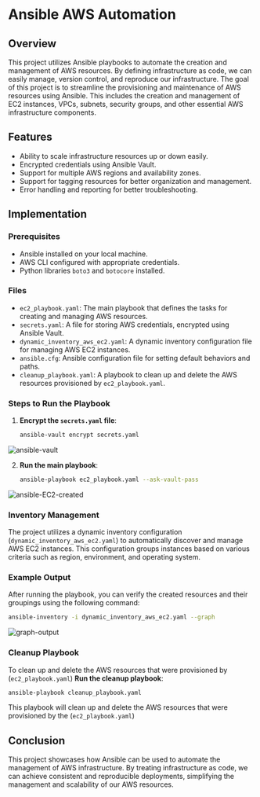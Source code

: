 # Ansible AWS Automation

## Overview
This project utilizes Ansible playbooks to automate the creation and management of AWS resources. By defining infrastructure as code, we can easily manage, version control, and reproduce our infrastructure. The goal of this project is to streamline the provisioning and maintenance of AWS resources using Ansible. This includes the creation and management of EC2 instances, VPCs, subnets, security groups, and other essential AWS infrastructure components.

## Features

- Ability to scale infrastructure resources up or down easily.
- Encrypted credentials using Ansible Vault.
- Support for multiple AWS regions and availability zones.
- Support for tagging resources for better organization and management.
- Error handling and reporting for better troubleshooting.

## Implementation

### Prerequisites
- Ansible installed on your local machine.
- AWS CLI configured with appropriate credentials.
- Python libraries `boto3` and `botocore` installed.

### Files
- `ec2_playbook.yaml`: The main playbook that defines the tasks for creating and managing AWS resources.
- `secrets.yaml`: A file for storing AWS credentials, encrypted using Ansible Vault.
- `dynamic_inventory_aws_ec2.yaml`: A dynamic inventory configuration file for managing AWS EC2 instances.
- `ansible.cfg`: Ansible configuration file for setting default behaviors and paths.
- `cleanup_playbook.yaml`: A playbook to clean up and delete the AWS resources provisioned by `ec2_playbook.yaml`.

### Steps to Run the Playbook

1. **Encrypt the `secrets.yaml` file**:
   ```sh
   ansible-vault encrypt secrets.yaml
   ```
![ansible-vault](https://github.com/user-attachments/assets/78e74dd4-cc53-40da-b042-3c29a3fa5f95)

   
2. **Run the main playbook**:
   ```sh
   ansible-playbook ec2_playbook.yaml --ask-vault-pass
   ```
![ansible-EC2-created](https://github.com/user-attachments/assets/ea2e5691-1bc7-47a7-8570-8f193277bce7)

### Inventory Management
The project utilizes a dynamic inventory configuration (`dynamic_inventory_aws_ec2.yaml`) to automatically discover and manage AWS EC2 instances. This configuration groups instances based on various criteria such as region, environment, and operating system.

### Example Output
After running the playbook, you can verify the created resources and their groupings using the following command:
```sh
ansible-inventory -i dynamic_inventory_aws_ec2.yaml --graph
```
![graph-output](https://github.com/user-attachments/assets/5c4a1807-3c8e-4718-9f7d-71f1f5163f1b)


### Cleanup Playbook
To clean up and delete the AWS resources that were provisioned by (`ec2_playbook.yaml`)
**Run the cleanup playbook**:
   ```sh
   ansible-playbook cleanup_playbook.yaml
   ```

This playbook will clean up and delete the AWS resources that were provisioned by the (`ec2_playbook.yaml`)

## Conclusion
This project showcases how Ansible can be used to automate the management of AWS infrastructure. By treating infrastructure as code, we can achieve consistent and reproducible deployments, simplifying the management and scalability of our AWS resources.
